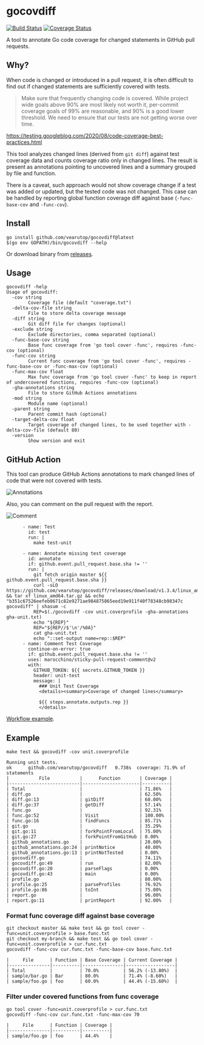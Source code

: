 # gocovdiff

[![Build Status](https://github.com/vearutop/gocovdiff/workflows/test-unit/badge.svg)](https://github.com/vearutop/gocovdiff/actions?query=branch%3Amaster+workflow%3Atest-unit)
[![Coverage Status](https://codecov.io/gh/vearutop/gocovdiff/branch/master/graph/badge.svg)](https://codecov.io/gh/vearutop/gocovdiff)

A tool to annotate Go code coverage for changed statements in GitHub pull requests.

## Why?

When code is changed or introduced in a pull request, it is often difficult to find out if changed statements are 
sufficiently covered with tests. 

> Make sure that frequently changing code is covered. While project wide goals above 90% are most likely not worth it, per-commit coverage goals of 99% are reasonable, and 90% is a good lower threshold. We need to ensure that our tests are not getting worse over time.

https://testing.googleblog.com/2020/08/code-coverage-best-practices.html

This tool analyzes changed lines (derived from `git diff`) against test coverage data and counts coverage ratio only in changed lines.
The result is present as annotations pointing to uncovered lines and a summary grouped by file and function.

There is a caveat, such approach would not show coverage change if a test was added or updated, but the tested code was not changed.
This case can be handled by reporting global function coverage diff against base (`-func-base-cov` and `-func-cov`). 

## Install

```
go install github.com/vearutop/gocovdiff@latest
$(go env GOPATH)/bin/gocovdiff --help
```

Or download binary from [releases](https://github.com/vearutop/gocovdiff/releases).

## Usage

```
gocovdiff -help
Usage of gocovdiff:
  -cov string
        Coverage file (default "coverage.txt")
  -delta-cov-file string
        File to store delta coverage message
  -diff string
        Git diff file for changes (optional)
  -exclude string
        Exclude directories, comma separated (optional)
  -func-base-cov string
        Base func coverage from 'go tool cover -func', requires -func-cov (optional)
  -func-cov string
        Current func coverage from 'go tool cover -func', requires -func-base-cov or -func-max-cov (optional)
  -func-max-cov float
        Max func coverage from 'go tool cover -func' to keep in report of undercovered functions, requires -func-cov (optional)
  -gha-annotations string
        File to store GitHub Actions annotations
  -mod string
        Module name (optional)
  -parent string
        Parent commit hash (optional)
  -target-delta-cov float
        Target coverage of changed lines, to be used together with -delta-cov-file (default 80)
  -version
        Show version and exit
```

## GitHub Action

This tool can produce GitHub Actions annotations to mark changed lines of code that were not covered with tests.

![Annotations](./resources/annotations.png)

Also, you can comment on the pull request with the report.

![Comment](./resources/comment.png)

```
      - name: Test
        id: test
        run: |
          make test-unit

      - name: Annotate missing test coverage
        id: annotate
        if: github.event.pull_request.base.sha != ''
        run: |
          git fetch origin master ${{ github.event.pull_request.base.sha }}
          curl -sLO https://github.com/vearutop/gocovdiff/releases/download/v1.3.4/linux_amd64.tar.gz && tar xf linux_amd64.tar.gz && echo "b351c67526eefeb0671c82e9271ae984875865eed19e911f40f78348cb98347c  gocovdiff" | shasum -c
          REP=$(./gocovdiff -cov unit.coverprofile -gha-annotations gha-unit.txt)
          echo "${REP}"
          REP="${REP//$'\n'/%0A}"
          cat gha-unit.txt
          echo "::set-output name=rep::$REP"
      - name: Comment Test Coverage
        continue-on-error: true
        if: github.event.pull_request.base.sha != ''
        uses: marocchino/sticky-pull-request-comment@v2
        with:
          GITHUB_TOKEN: ${{ secrets.GITHUB_TOKEN }}
          header: unit-test
          message: |
            ### Unit Test Coverage
            <details><summary>Coverage of changed lines</summary>
            
            ${{ steps.annotate.outputs.rep }}
            </details>

```

[Workflow example](https://github.com/bool64/dev/blob/v0.2.15/templates/github/workflows/test-unit.yml).


## Example 
```
make test && gocovdiff -cov unit.coverprofile
```
```
Running unit tests.
ok      github.com/vearutop/gocovdiff   0.738s  coverage: 71.9% of statements
|           File           |      Function       | Coverage |
|--------------------------|---------------------|----------|
| Total                    |                     | 71.86%   |
| diff.go                  |                     | 62.50%   |
| diff.go:13               | gitDiff             | 60.00%   |
| diff.go:37               | getDiff             | 57.14%   |
| func.go                  |                     | 92.31%   |
| func.go:52               | Visit               | 100.00%  |
| func.go:16               | findFuncs           | 85.71%   |
| git.go                   |                     | 35.29%   |
| git.go:11                | forkPointFromLocal  | 75.00%   |
| git.go:27                | forkPointFromGitHub | 0.00%    |
| github_annotations.go    |                     | 20.00%   |
| github_annotations.go:24 | printNotice         | 40.00%   |
| github_annotations.go:13 | printNotTested      | 0.00%    |
| gocovdiff.go             |                     | 74.11%   |
| gocovdiff.go:49          | run                 | 82.00%   |
| gocovdiff.go:20          | parseFlags          | 0.00%    |
| gocovdiff.go:43          | main                | 0.00%    |
| profile.go               |                     | 80.00%   |
| profile.go:25            | parseProfiles       | 76.92%   |
| profile.go:86            | toInt               | 75.00%   |
| report.go                |                     | 96.00%   |
| report.go:11             | printReport         | 92.00%   |
```

### Format func coverage diff against base coverage

```
git checkout master && make test && go tool cover -func=unit.coverprofile > base.func.txt 
git checkout my-branch && make test && go tool cover -func=unit.coverprofile > cur.func.txt
gocovdiff -func-cov cur.func.txt -func-base-cov base.func.txt
```

```
|     File      | Function | Base Coverage | Current Coverage |
|---------------|----------|---------------|------------------|
| Total         |          | 70.0%         | 56.2% (-13.80%)  |
| sample/bar.go | Bar      | 80.0%         | 71.4% (-8.60%)   |
| sample/foo.go | foo      | 60.0%         | 44.4% (-15.60%)  |
```

### Filter under covered functions from func coverage

```
go tool cover -func=unit.coverprofile > cur.func.txt
gocovdiff -func-cov cur.func.txt -func-max-cov 70
```

```
|     File      | Function | Coverage |
|---------------|----------|----------|
| sample/foo.go | foo      | 44.4%    |
```
